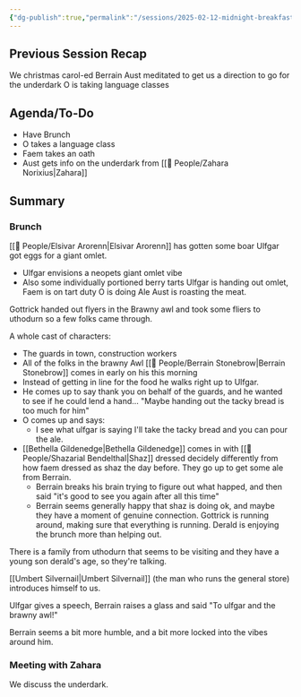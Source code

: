 ```yaml
---
{"dg-publish":true,"permalink":"/sessions/2025-02-12-midnight-breakfast/"}
---
```


## Previous Session Recap
We christmas carol-ed Berrain
Aust meditated to get us a direction to go for the underdark
O is taking language classes

## Agenda/To-Do
- Have Brunch
- O takes a language class
- Faem takes an oath
- Aust gets info on the underdark from [[🙋 People/Zahara Norixius\|Zahara]]
## Summary
### Brunch
[[🙋 People/Elsivar Arorenn\|Elsivar Arorenn]] has gotten some boar
Ulfgar got eggs for a giant omlet.
- Ulfgar envisions a neopets giant omlet vibe
- Also some individually portioned berry tarts
Ulfgar is handing out omlet,
Faem is on tart duty
O is doing Ale
Aust is roasting the meat.

Gottrick handed out flyers in the Brawny awl and took some fliers to uthodurn so a few folks came through.

A whole cast of characters:
- The guards in town, construction workers
- All of the folks in the brawny Awl
[[🙋 People/Berrain Stonebrow\|Berrain Stonebrow]] comes in early on his this morning
- Instead of getting in line for the food he walks right up to Ulfgar. 
- He comes up to say thank you on behalf of the guards, and he wanted to see if he could lend a hand... "Maybe handing out the tacky bread is too much for him"
- O comes up and says:
	- I see what ulfgar is saying I'll take the tacky bread and you can pour the ale.
- [[Bethella Gildenedge\|Bethella Gildenedge]] comes in with [[🙋 People/Shazarial Bendelthal\|Shaz]] dressed decidely differently from how faem dressed as shaz the day before. They go up to get some ale from Berrain.
	- Berrain breaks his brain trying to figure out what happed, and then said "it's good to see you again after all this time"
	- Berrain seems generally happy that shaz is doing ok, and maybe they have a moment of genuine connection.
Gottrick is running around, making sure that everything is running. Derald is enjoying the brunch more than helping out.

There is a family from uthodurn that seems to be visiting and they have a young son derald's age, so they're talking. 

[[Umbert Silvernail\|Umbert Silvernail]] (the man who runs the general store) introduces himself to us. 

Ulfgar gives a speech, Berrain raises a glass and said "To ulfgar and the brawny awl!"

Berrain seems a bit more humble, and a bit more locked into the vibes around him.
### Meeting with Zahara
We discuss the underdark.